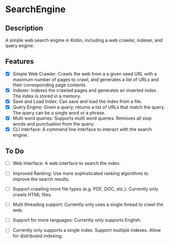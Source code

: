 # SearchEngine

## Description

A simple web search engine in Kotlin, including a web crawler, indexer, and query engine.

## Features

- [x] Simple Web Crawler: Crawls the web from a a given seed URL with a maximum number of pages to crawl, and generates a list of URLs and their corresponding page contents.
- [x] Indexer: Indexes the crawled pages and generates an inverted index. The index is stored in a memory.
- [x] Save and Load Index: Can save and load the index from a file.
- [x] Query Engine: Given a query, returns a list of URLs that match the query. The query can be a single word or a phrase.
- [x] Multi word queries: Supports multi word queries. Removes all stop words and punctuation from the query.
- [x] CLI Interface: A command line interface to interact with the search engine.

## To Do

- [ ] Web Interface: A web interface to search the index.
- [ ] Improved Ranking: Use more sophisticated ranking algorithms to improve the search results.
- [ ] Support crawling more file types (e.g. PDF, DOC, etc.): Currently only crawls HTML files.
- [ ] Multi threading support: Currently only uses a single thread to crawl the web.
- [ ] Support for more languages: Currently only supports English.
- [ ] Currently only supports a single index. Support multiple indexes. Allow for distributed indexing.



